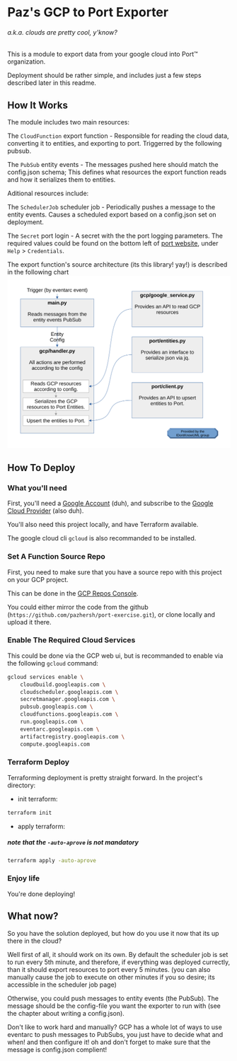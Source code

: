# Paz's GCP to Port Exporter
###### a.k.a. clouds are pretty cool, y'know?

This is a module to export data from your google cloud into Port™ organization.

Deployment should be rather simple, and includes just a few steps described later in this readme.

## How It Works

The module includes two main resources:

The `CloudFunction` export function - Responsible for reading the cloud data, converting it to entities, and exporting to port. Triggerred by the following pubsub.

The `PubSub` entity events - The messages pushed here should match the config.json schema; This defines what resources the export function reads and how it serializes them to entities.


Aditional resources include:

The `SchedulerJob` scheduler job - Periodically pushes a message to the entity events. Causes a scheduled export based on a config.json set on deployment.

The `Secret` port login - A secret with the the port logging parameters. The required values could be found on the bottom left of [port website](https://www.getport.io), under `Help` > `Credentials`.


The export function's source architecture (its this library! yay!) is described in the following chart
![](./media/flowchart.svg)

## How To Deploy

### What you'll need
First, you'll need a [Google Account](https://www.gmail.com) (duh), and subscribe to the [Google Cloud Provider](https://console.cloud.google.com/) (also duh).

You'll also need this project locally, and have Terraform available.

The google cloud cli `gcloud` is also recommanded to be installed.


### Set A Function Source Repo

First, you need to make sure that you have a source repo with this project on your GCP project.

This can be done in the [GCP Repos Console](https://source.cloud.google.com/repo/connect).

You could either mirror the code from the github (`https://github.com/pazhersh/port-exercise.git`), or clone locally and upload it there.

### Enable The Required Cloud Services

This could be done via the GCP web ui, but is recommanded to enable via the following `gcloud` command:
```bash
gcloud services enable \
    cloudbuild.googleapis.com \
    cloudscheduler.googleapis.com \
    secretmanager.googleapis.com \
    pubsub.googleapis.com \
    cloudfunctions.googleapis.com \
    run.googleapis.com \
    eventarc.googleapis.com \
    artifactregistry.googleapis.com \
    compute.googleapis.com
```

### Terraform Deploy

Terraforming deployment is pretty straight forward.
In the project's directory:

* init terraform:
```bash
terraform init
```

* apply terraform:
##### note that the `-auto-aprove` is not mandatory
```bash
terraform apply -auto-aprove
```

### Enjoy life

You're done deploying!

## What now?

So you have the solution deployed, but how do you use it now that its up there in the cloud?

Well first of all, it should work on its own. By default the scheduler job is set to run every 5th minute, and therefore, if everything was deployed currectly, than it should export resources to port every 5 minutes. (you can also manually cause the job to execute on other minutes if you so desire; its accessible in the scheduler job page)

Otherwise, you could push messages to entity events (the PubSub). The message should be the config-file you want the exporter to run with (see the chapter about writing a config.json).

Don't like to work hard and manually? GCP has a whole lot of ways to use eventarc to push messages to PubSubs, you just have to decide what and when! and then configure it! oh and don't forget to make sure that the message is config.json complient!
